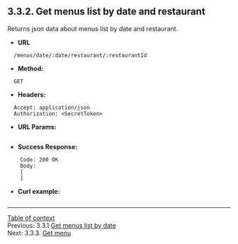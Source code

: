 **3.3.2. Get menus list by date and restaurant**
----
Returns json data about menus list by date and restaurant.
* **URL** 
```
  /menus/date/:date/restaurant/:restaurantId
```
* **Method:**
```
  GET
```
 
* **Headers:**
```
  Accept: application/json
  Authorization: <SecretToken>
```
* **URL Params:**
```
```
* **Success Response:**
```
    Code: 200 OK
    Body:
    [
    ]
``` 
* **Curl example:**
```
```
----
[Table of context](api.md) \
Previous: 3.3.1 [Get menus list by date](3_3_1.md) \
Next: 3.3.3. [Get menu](3_3_3.md)